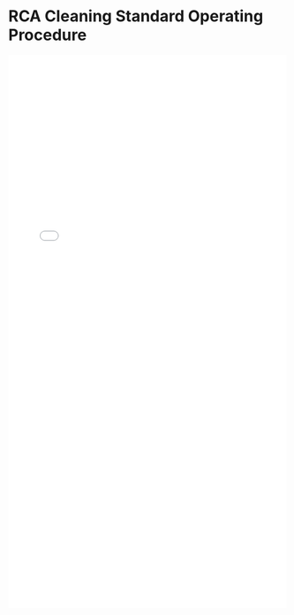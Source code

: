 # RCA Cleaning Standard Operating Procedure

<iframe src="/nanodocs-staff/assets/pdfjs/web/viewer.html?file=/nanodocs-staff/assets/pdfs/RCA_Clean_SOP.pdf"
        width="100%" height="1000px" style="border: none;"></iframe>